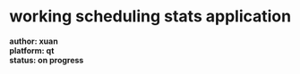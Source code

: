 # working scheduling stats application    
__author: xuan__     
__platform: qt__     
__status: on progress__     
